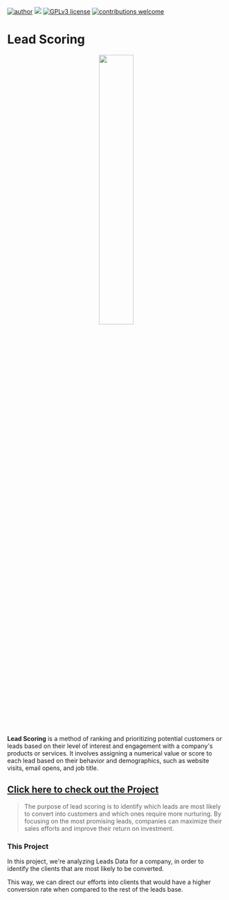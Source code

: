 [![author](https://img.shields.io/badge/author-rafaelnduarte-red.svg)](https://www.linkedin.com/in/rafael-n-duarte/) [![](https://img.shields.io/badge/python-3.11+-blue.svg)](https://www.python.org/downloads/release/python-365/) [![GPLv3 license](https://img.shields.io/badge/License-GPLv3-blue.svg)](http://perso.crans.org/besson/LICENSE.html) [![contributions welcome](https://img.shields.io/badge/contributions-welcome-brightgreen.svg?style=flat)](https://github.com/rafaelnduarte/portfolio/Churn_Prediction)

# Lead Scoring

<center><img width="40%" src="https://images.unsplash.com/photo-1596526131083-e8c633c948d2?ixlib=rb-4.0.3&ixid=MnwxMjA3fDB8MHxwaG90by1wYWdlfHx8fGVufDB8fHx8&auto=format&fit=crop&w=1074&q=80"></center>

**Lead Scoring** is a method of ranking and prioritizing potential customers or leads based on their level of interest and engagement with a company's products or services. It involves assigning a numerical value or score to each lead based on their behavior and demographics, such as website visits, email opens, and job title.

## [Click here to check out the Project](https://github.com/rafaelnduarte/Churn_Prediction/blob/main/Churn_Prediction.ipynb)

> The purpose of lead scoring is to identify which leads are most likely to convert into customers and which ones require more nurturing. By focusing on the most promising leads, companies can maximize their sales efforts and improve their return on investment.

### This Project

In this project, we're analyzing Leads Data for a company, in order to identify the clients that are most likely to be converted.

This way, we can direct our efforts into clients that would have a higher conversion rate when compared to the rest of the leads base.

